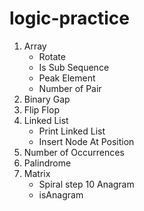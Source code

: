 # logic-practice

1. Array 
   - Rotate
   - Is Sub Sequence
   - Peak Element
   - Number of Pair
2. Binary Gap
3. Flip Flop
4. Linked List
    - Print Linked List
    - Insert Node At Position
5. Number of Occurrences
6. Palindrome
7. Matrix
   - Spiral step 
10 Anagram
   - isAnagram
